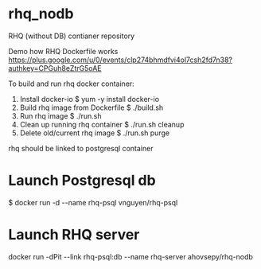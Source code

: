 rhq_nodb
========

RHQ (without DB) contianer repository

Demo how RHQ Dockerfile works https://plus.google.com/u/0/events/clp274bhmdfvi4ol7csh2fd7n38?authkey=CPGuh8eZtrG5oAE

To build and run rhq docker container:

1. Install docker-io $ yum -y install docker-io 
2. Build rhq image from Dockerfile $ ./build.sh 
3. Run rhq image $ ./run.sh
4. Clean up running rhq container $  ./run.sh cleanup
5. Delete old/current rhq image $ ./run.sh purge

rhq should be linked to postgresql container 

# Launch Postgresql db
$ docker run -d --name rhq-psql vnguyen/rhq-psql
 
# Launch RHQ server
docker run -dPit --link rhq-psql:db --name rhq-server ahovsepy/rhq-nodb
